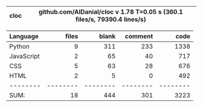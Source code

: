 cloc|github.com/AlDanial/cloc v 1.78  T=0.05 s (360.1 files/s, 79390.4 lines/s)
--- | ---

Language|files|blank|comment|code
:-------|-------:|-------:|-------:|-------:
Python|9|311|233|1338
JavaScript|2|65|40|717
CSS|5|63|28|676
HTML|2|5|0|492
--------|--------|--------|--------|--------
SUM:|18|444|301|3223
